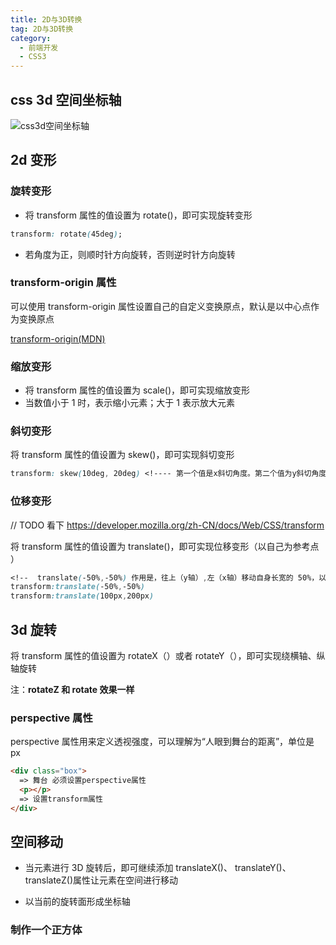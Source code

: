 ```yaml
---
title: 2D与3D转换
tag: 2D与3D转换
category:
  - 前端开发
  - CSS3
---
```


## css 3d 空间坐标轴

![css3d空间坐标轴](https://zfh-nanjing-bucket.oss-cn-nanjing.aliyuncs.com/blog-images/css3d%E7%A9%BA%E9%97%B4%E5%9D%90%E6%A0%87%E8%BD%B4.png)

## 2d 变形

### 旋转变形

- 将 transform 属性的值设置为 rotate()，即可实现旋转变形

```css
transform: rotate(45deg);
```

- 若角度为正，则顺时针方向旋转，否则逆时针方向旋转

### transform-origin 属性

可以使用 transform-origin 属性设置自己的自定义变换原点，默认是以中心点作为变换原点

[transform-origin(MDN)](https://developer.mozilla.org/zh-CN/docs/Web/CSS/transform-origin/)

### 缩放变形

- 将 transform 属性的值设置为 scale()，即可实现缩放变形
- 当数值小于 1 时，表示缩小元素；大于 1 表示放大元素

### 斜切变形

将 transform 属性的值设置为 skew()，即可实现斜切变形

```css
transform: skew(10deg, 20deg) <!---- 第一个值是x斜切角度。第二个值为y斜切角度>;
```

### 位移变形

// TODO 看下 https://developer.mozilla.org/zh-CN/docs/Web/CSS/transform

将 transform 属性的值设置为 translate()，即可实现位移变形（以自己为参考点 ）

```css
<!--  translate(-50%,-50%) 作用是，往上（y轴）,左（x轴）移动自身长宽的 50%，以使其居于中心位置。 -->
transform:translate(-50%,-50%)
transform:translate(100px,200px)
```

## 3d 旋转

将 transform 属性的值设置为 rotateX（）或者 rotateY（），即可实现绕横轴、纵轴旋转

注：**rotateZ 和 rotate 效果一样**

### perspective 属性

perspective 属性用来定义透视强度，可以理解为“人眼到舞台的距离”，单位是 px

```html
<div class="box">
  => 舞台 必须设置perspective属性
  <p></p>
  => 设置transform属性
</div>
```

## 空间移动

- 当元素进行 3D 旋转后，即可继续添加 translateX()、 translateY()、 translateZ()属性让元素在空间进行移动

- 以当前的旋转面形成坐标轴

### 制作一个正方体

<CodePen
  link="https://codepen.io/zhangfanhang/pen/YzYExrm"
  :theme="$isDarkMode? 'dark': 'light'"
/>
